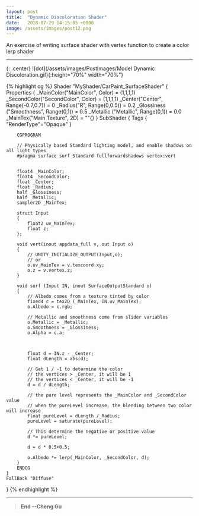 ```yaml
---
layout: post
title:  "Dynamic Discoloration Shader"
date:   2018-07-29 14:15:05 +0000
image: /assets/images/post12.png
---
```

An exercise of writing surface shader with vertex function to create a color lerp shader

---

{: .center}
![dot](/assets/images/PostImages/Model Dynamic Discoloration.gif){:height="70%" width="70%"}

{% highlight cg %} 
Shader "MyShader/CarPaint_SurfaceShader" 
{
	Properties 
    {
        _MainColor("MainColor", Color) = (1,1,1,1)
        _SecondColor("SecondColor", Color) = (1,1,1,1)
        _Center("Center", Range(-0.7,0.7)) = 0
        _Radius("R", Range(0,0.5)) = 0.2
        _Glossiness ("Smoothness", Range(0,1)) = 0.5
        _Metallic ("Metallic", Range(0,1)) = 0.0
        _MainTex("Main Texture", 2D) = ""{}
    }
	SubShader {
        Tags { "RenderType"="Opaque" }
        
        CGPROGRAM

        // Physically based Standard lighting model, and enable shadows on all light types
        #pragma surface surf Standard fullforwardshadows vertex:vert
        

        float4 _MainColor;
        float4 _SecondColor;
        float _Center;
        float _Radius;
        half _Glossiness;
        half _Metallic;
        sampler2D _MainTex;
        
        struct Input 
        {
            float2 uv_MainTex;
            float z;
        };

        void vert(inout appdata_full v, out Input o)
        {
            // UNITY_INITIALIZE_OUTPUT(Input,o);
            // or
            o.uv_MainTex = v.texcoord.xy;
            o.z = v.vertex.z;
        }
        
        void surf (Input IN, inout SurfaceOutputStandard o) 
        {
            // Albedo comes from a texture tinted by color
            fixed4 c = tex2D (_MainTex, IN.uv_MainTex);
            o.Albedo = c.rgb;
                
            // Metallic and smoothness come from slider variables
            o.Metallic = _Metallic;
            o.Smoothness = _Glossiness;
            o.Alpha = c.a;

            
            
            float d = IN.z - _Center;
            float dLength = abs(d);
            
            // Get 1 / -1 to determine the color
            // the vertices > _Center, it will be 1
            // the vertices < _Center, it will be -1
            d = d / dLength;
            
            // the pure level represents the _MainColor and _SecondColor value
            // when the pureLevel increase, the blending between two color will increase
            float pureLevel = dLength /_Radius;
            pureLevel = saturate(pureLevel);
            
            // This determine the negative or positive value
            d *= pureLevel;

            d = d * 0.5+0.5;
               
            o.Albedo *= lerp(_MainColor, _SecondColor, d);
        }
        ENDCG
    }
    FallBack "Diffuse"
}
{% endhighlight %}

---

>**End --Cheng Gu**

